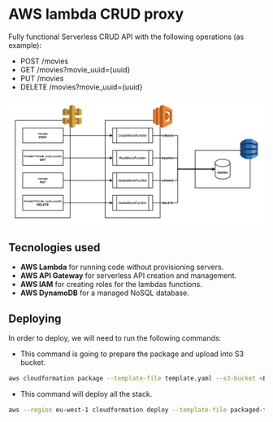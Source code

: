 # AWS lambda CRUD proxy
Fully functional Serverless CRUD API with the following operations (as example):

* POST /movies
* GET /movies?movie_uuid={uuid}
* PUT /movies
* DELETE /movies?movie_uuid={uuid}


![flow chart](./apigw-lambda.png)

## Tecnologies used
* **AWS Lambda** for running code without provisioning servers.
* **AWS API Gateway** for serverless API creation and management.
* **AWS IAM** for creating roles for the lambdas functions.
* **AWS DynamoDB** for a managed NoSQL database.

## Deploying
In order to deploy, we will need to run the following commands:
* This command is going to prepare the package and upload into S3 bucket.
```bash
aws cloudformation package --template-file template.yaml --s3-bucket <BUCKET_NAME> --output-template-file packaged-template.yaml
```
* This command will deploy all the stack.
```bash
aws --region eu-west-1 cloudformation deploy --template-file packaged-template.yaml --stack-name <STACK_NAME> --capabilities CAPABILITY_IAM
```

